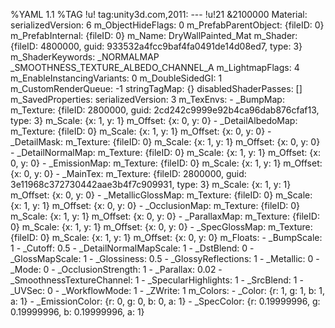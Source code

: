 %YAML 1.1
%TAG !u! tag:unity3d.com,2011:
--- !u!21 &2100000
Material:
  serializedVersion: 6
  m_ObjectHideFlags: 0
  m_PrefabParentObject: {fileID: 0}
  m_PrefabInternal: {fileID: 0}
  m_Name: DryWallPainted_Mat
  m_Shader: {fileID: 4800000, guid: 933532a4fcc9baf4fa0491de14d08ed7, type: 3}
  m_ShaderKeywords: _NORMALMAP _SMOOTHNESS_TEXTURE_ALBEDO_CHANNEL_A
  m_LightmapFlags: 4
  m_EnableInstancingVariants: 0
  m_DoubleSidedGI: 1
  m_CustomRenderQueue: -1
  stringTagMap: {}
  disabledShaderPasses: []
  m_SavedProperties:
    serializedVersion: 3
    m_TexEnvs:
    - _BumpMap:
        m_Texture: {fileID: 2800000, guid: 2cd242c9999e92b4ca96dab876cfaf13, type: 3}
        m_Scale: {x: 1, y: 1}
        m_Offset: {x: 0, y: 0}
    - _DetailAlbedoMap:
        m_Texture: {fileID: 0}
        m_Scale: {x: 1, y: 1}
        m_Offset: {x: 0, y: 0}
    - _DetailMask:
        m_Texture: {fileID: 0}
        m_Scale: {x: 1, y: 1}
        m_Offset: {x: 0, y: 0}
    - _DetailNormalMap:
        m_Texture: {fileID: 0}
        m_Scale: {x: 1, y: 1}
        m_Offset: {x: 0, y: 0}
    - _EmissionMap:
        m_Texture: {fileID: 0}
        m_Scale: {x: 1, y: 1}
        m_Offset: {x: 0, y: 0}
    - _MainTex:
        m_Texture: {fileID: 2800000, guid: 3e11968c372730442aae3b4f7c909931, type: 3}
        m_Scale: {x: 1, y: 1}
        m_Offset: {x: 0, y: 0}
    - _MetallicGlossMap:
        m_Texture: {fileID: 0}
        m_Scale: {x: 1, y: 1}
        m_Offset: {x: 0, y: 0}
    - _OcclusionMap:
        m_Texture: {fileID: 0}
        m_Scale: {x: 1, y: 1}
        m_Offset: {x: 0, y: 0}
    - _ParallaxMap:
        m_Texture: {fileID: 0}
        m_Scale: {x: 1, y: 1}
        m_Offset: {x: 0, y: 0}
    - _SpecGlossMap:
        m_Texture: {fileID: 0}
        m_Scale: {x: 1, y: 1}
        m_Offset: {x: 0, y: 0}
    m_Floats:
    - _BumpScale: 1
    - _Cutoff: 0.5
    - _DetailNormalMapScale: 1
    - _DstBlend: 0
    - _GlossMapScale: 1
    - _Glossiness: 0.5
    - _GlossyReflections: 1
    - _Metallic: 0
    - _Mode: 0
    - _OcclusionStrength: 1
    - _Parallax: 0.02
    - _SmoothnessTextureChannel: 1
    - _SpecularHighlights: 1
    - _SrcBlend: 1
    - _UVSec: 0
    - _WorkflowMode: 1
    - _ZWrite: 1
    m_Colors:
    - _Color: {r: 1, g: 1, b: 1, a: 1}
    - _EmissionColor: {r: 0, g: 0, b: 0, a: 1}
    - _SpecColor: {r: 0.19999996, g: 0.19999996, b: 0.19999996, a: 1}
                                                                                                                                                                                                                                                                                                                                                                                                                                                                                                                                                                                                                                                                 